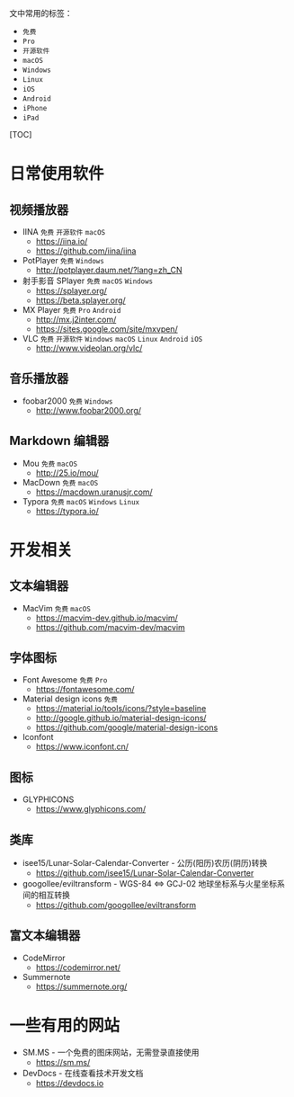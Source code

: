 文中常用的标签：

* `免费`
* `Pro`
* `开源软件`
* `macOS`
* `Windows`
* `Linux`
* `iOS`
* `Android`
* `iPhone`
* `iPad`

[TOC]

# 日常使用软件 

## 视频播放器

* IINA `免费` `开源软件` `macOS`
  * https://iina.io/
  * https://github.com/iina/iina
* PotPlayer `免费` `Windows`
  * http://potplayer.daum.net/?lang=zh_CN
* 射手影音 SPlayer `免费` `macOS` `Windows`
  * https://splayer.org/
  * https://beta.splayer.org/
* MX Player `免费` `Pro` `Android`
  * http://mx.j2inter.com/
  * https://sites.google.com/site/mxvpen/
* VLC `免费` `开源软件` `Windows` `macOS` `Linux` `Android` `iOS`
  * http://www.videolan.org/vlc/

## 音乐播放器

* foobar2000 `免费` `Windows`
  * http://www.foobar2000.org/

## Markdown 编辑器

* Mou `免费` `macOS`
  * http://25.io/mou/
* MacDown `免费` `macOS`
  * https://macdown.uranusjr.com/
* Typora `免费` `macOS` `Windows` `Linux`
  * https://typora.io/  

# 开发相关

## 文本编辑器

* MacVim `免费` `macOS`
  * https://macvim-dev.github.io/macvim/
  * https://github.com/macvim-dev/macvim

## 字体图标

* Font Awesome `免费` `Pro` 
  * https://fontawesome.com/
* Material design icons `免费`
  * https://material.io/tools/icons/?style=baseline
  * http://google.github.io/material-design-icons/
  * https://github.com/google/material-design-icons
* Iconfont
  * https://www.iconfont.cn/

## 图标

* GLYPHICONS
  * https://www.glyphicons.com/

## 类库

* isee15/Lunar-Solar-Calendar-Converter - 公历(阳历)农历(阴历)转换
  * https://github.com/isee15/Lunar-Solar-Calendar-Converter
* googollee/eviltransform - WGS-84 <=> GCJ-02 地球坐标系与火星坐标系间的相互转换
  * https://github.com/googollee/eviltransform

## 富文本编辑器

* CodeMirror
  * https://codemirror.net/
* Summernote
  * https://summernote.org/

# 一些有用的网站

* SM.MS - 一个免费的图床网站，无需登录直接使用
  * https://sm.ms/
* DevDocs - 在线查看技术开发文档
  * https://devdocs.io